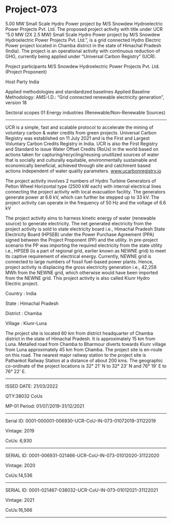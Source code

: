 # Project-073
5.00 MW Small Scale Hydro Power project by M/S Snowdew Hydroelectric Power Projects Pvt. Ltd.
The proposed project activity with title under UCR “5.0 MW (2X 2.5 MW) Small Scale Hydro Power project by M/S Snowdew Hydroelectric Power Projects Pvt. Ltd.”, is a grid connected Hydro Electric Power project located in Chamba district in the state of Himachal Pradesh (India). The project is an operational activity with continuous reduction of GHG, currently being applied under “Universal Carbon Registry” (UCR).

Project participants M/S Snowdew Hydroelectric Power Projects Pvt. 
Ltd. (Project Proponent)

Host Party India

Applied methodologies and standardized baselines Applied Baseline Methodology:
AMS-I.D.: “Grid connected renewable electricity
generation”, version 18

Sectoral scopes 01 Energy industries
(Renewable/Non-Renewable Sources)
_____________________________________

UCR is a simple, fast and scalable protocol to accelerate the mining of voluntary carbon & water credits from green projects. Universal Carbon Registry was established on 11 July 2021 and is the First and Largest Voluntary Carbon Credits Registry in India. UCR is also the First Registry and Standard to issue Water Offset Credits (RoUs) in the world based on actions taken for capturing/recycling/reusing unutilized sources of water that is socially and culturally equitable, environmentally sustainable and economically beneficial, achieved through site and catchment based actions independent of water quality parameters. www.ucarbonregistry.io

The project activity involves 2 numbers of Hydro Turbine Generators of Pelton Wheel Horizontal 
type (2500 kW each) with internal electrical lines connecting the project activity with local evacuation
facility. The generators generate power at 6.6 kV, which can further be stepped up to 33 kV. The
project activity can operate in the frequency of 50 Hz and the voltage of 6.6 kV

The project activity aims to harness kinetic energy of water (renewable source) to generate electricity. 
The net generated electricity from the project activity is sold to state electricity board i.e., Himachal
Pradesh State Electricity Board (HPSEB) under the Power Purchase Agreement (PPA) signed
between the Project Proponent (PP) and the utility. In pre-project scenario the PP was importing the 
required electricity from the state utility i.e., HPSEB (is a part of regional grid, earlier known as 
NEWNE grid) to meet its captive requirement of electrical energy. Currently, NEWNE grid is 
connected to large numbers of fossil fuel-based power plants. Hence, project activity is displacing the 
gross electricity generation i.e., 42,258 MWh from the NEWNE grid, which otherwise would have 
been imported from the NEWNE grid. This project activity is also called Kiunr Hydro Electric 
project.

Country : India

State : Himachal Pradesh

District : Chamba

Village : Kiunr-Luna

The project site is located 60 km from district headquarter of Chamba district in the state of Himachal 
Pradesh. It is approximately 15 km from Luna. Metalled road from Chamba to Bharmour diverts 
towards Kiunr village from Luna approximately 45 km from Chamba. The project site is en-route on 
this road. The nearest major railway station to the project site is Pathankot Railway Station at a 
distance of about 200 kms. The geographic co-ordinate of the project locations is 32° 21' N to 32° 23' 
N and 76° 19' E to 76° 22' E.
__________

ISSED DATE: 21/03/2022

QTY:38032 CoUs

MP-01 Period: 01/07/2019-31/12/2021
____________
Serial ID: 0001-000001-006930-UCR-CoU-IN-073-01072019-31122019 

Vintage: 2019

CoUs: 6,930
_______
SERIAL ID: 0001-006931-021466-UCR-CoU-IN-073-01012020-31122020 

Vintage: 2020

CoUs:14,536
 _____________
SERIAL ID: 0001-021467-038032-UCR-CoU-IN-073-01012021-31122021 
 
Vintage: 2021
 
CoUs:16,566
______________
  

